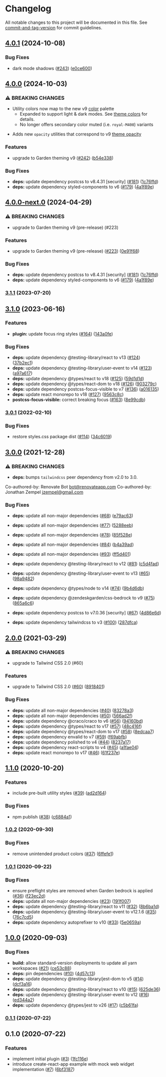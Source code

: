 # Changelog

All notable changes to this project will be documented in this file. See [commit-and-tag-version](https://github.com/absolute-version/commit-and-tag-version) for commit guidelines.

## [4.0.1](https://github.com/zendeskgarden/tailwindcss/compare/v4.0.0...v4.0.1) (2024-10-08)


### Bug Fixes

* dark mode shadows ([#243](https://github.com/zendeskgarden/tailwindcss/issues/243)) ([e0ce600](https://github.com/zendeskgarden/tailwindcss/commit/e0ce60099e2d871069b291333f026dbfd156ff4e))

## [4.0.0](https://github.com/zendeskgarden/tailwindcss/compare/v3.1.1...v4.0.0) (2024-10-03)


### ⚠ BREAKING CHANGES

* Utility colors now map to the new v9 [color](https://garden.zendesk.com/design/color) palette
  - Expanded to support light & dark modes. See [theme colors](https://garden.zendesk.com/components/theme-object#colors) for details.
  - No longer offers secondary color muted (i.e. `royal-M400`) variants
- Adds new `opacity` utilities that correspond to v9 [theme opacity](https://garden.zendesk.com/components/theme-object#opacity)

### Features

* upgrade to Garden theming v9 ([#242](https://github.com/zendeskgarden/tailwindcss/issues/242)) ([b54e338](https://github.com/zendeskgarden/tailwindcss/commit/b54e33850599fef8c331328e3ada03630433ea65))


### Bug Fixes

* **deps:** update dependency postcss to v8.4.31 [security] ([#181](https://github.com/zendeskgarden/tailwindcss/issues/181)) ([1c76ffd](https://github.com/zendeskgarden/tailwindcss/commit/1c76ffdb512f3d4027d1324a7f5b9efa0c38b276))
* **deps:** update dependency styled-components to v6 ([#179](https://github.com/zendeskgarden/tailwindcss/issues/179)) ([4a1f89e](https://github.com/zendeskgarden/tailwindcss/commit/4a1f89e9617b033dd1889a43fca5033d3960d5e1))

## [4.0.0-next.0](https://github.com/zendeskgarden/tailwindcss/compare/v3.1.1...v4.0.0-next.0) (2024-04-29)


### ⚠ BREAKING CHANGES

* upgrade to Garden theming v9 (pre-release) (#223)

### Features

* upgrade to Garden theming v9 (pre-release) ([#223](https://github.com/zendeskgarden/tailwindcss/issues/223)) ([0e91f68](https://github.com/zendeskgarden/tailwindcss/commit/0e91f687b6fe84344d622c6cbfda411d86d515ff))


### Bug Fixes

* **deps:** update dependency postcss to v8.4.31 [security] ([#181](https://github.com/zendeskgarden/tailwindcss/issues/181)) ([1c76ffd](https://github.com/zendeskgarden/tailwindcss/commit/1c76ffdb512f3d4027d1324a7f5b9efa0c38b276))
* **deps:** update dependency styled-components to v6 ([#179](https://github.com/zendeskgarden/tailwindcss/issues/179)) ([4a1f89e](https://github.com/zendeskgarden/tailwindcss/commit/4a1f89e9617b033dd1889a43fca5033d3960d5e1))

### [3.1.1](https://github.com/zendeskgarden/tailwindcss/compare/v3.1.0...v3.1.1) (2023-07-20)

## [3.1.0](https://github.com/zendeskgarden/tailwindcss/compare/v3.0.1...v3.1.0) (2023-06-16)


### Features

* **plugin:** update focus ring styles ([#164](https://github.com/zendeskgarden/tailwindcss/issues/164)) ([143a0fe](https://github.com/zendeskgarden/tailwindcss/commit/143a0fe4a8c562d54c904cb76e0e1a4983e57354))


### Bug Fixes

* **deps:** update dependency @testing-library/react to v13 ([#124](https://github.com/zendeskgarden/tailwindcss/issues/124)) ([37b2ec1](https://github.com/zendeskgarden/tailwindcss/commit/37b2ec1170255841ea3d50675cfebcd6052b1bbf))
* **deps:** update dependency @testing-library/user-event to v14 ([#123](https://github.com/zendeskgarden/tailwindcss/issues/123)) ([a97a617](https://github.com/zendeskgarden/tailwindcss/commit/a97a617eded2962492e74eafc5d3fbc5d12f60c1))
* **deps:** update dependency @types/react to v18 ([#125](https://github.com/zendeskgarden/tailwindcss/issues/125)) ([59d1d1d](https://github.com/zendeskgarden/tailwindcss/commit/59d1d1d6dedefbd6e806ca1074898f7fcfb6b295))
* **deps:** update dependency @types/react-dom to v18 ([#126](https://github.com/zendeskgarden/tailwindcss/issues/126)) ([903279c](https://github.com/zendeskgarden/tailwindcss/commit/903279cca5a086ef7e0501c916f1189c99ec8222))
* **deps:** update dependency postcss-focus-visible to v7 ([#136](https://github.com/zendeskgarden/tailwindcss/issues/136)) ([a016135](https://github.com/zendeskgarden/tailwindcss/commit/a016135e7d005ea8334ceb55d9bc445ab4819353))
* **deps:** update react monorepo to v18 ([#127](https://github.com/zendeskgarden/tailwindcss/issues/127)) ([9563c8c](https://github.com/zendeskgarden/tailwindcss/commit/9563c8cb2c7d6e6f675a92966f794b414911a34c))
* **postcss-focus-visible:** correct breaking focus ([#163](https://github.com/zendeskgarden/tailwindcss/issues/163)) ([8e99cdb](https://github.com/zendeskgarden/tailwindcss/commit/8e99cdb19c8d6e60fe27a03fded3057b552babf1))

### [3.0.1](https://github.com/zendeskgarden/tailwindcss/compare/v3.0.0...v3.0.1) (2022-02-10)


### Bug Fixes

* restore styles.css package dist ([#114](https://github.com/zendeskgarden/tailwindcss/issues/114)) ([34c6019](https://github.com/zendeskgarden/tailwindcss/commit/34c60192e76ee318de7a7b08e44ce0c74c79d1f7))

## [3.0.0](https://github.com/zendeskgarden/tailwindcss/compare/v2.0.0...v3.0.0) (2021-12-28)


### ⚠ BREAKING CHANGES

* **deps:** bumps `tailwindcss` peer dependency from v2.0 to 3.0.

Co-authored-by: Renovate Bot <bot@renovateapp.com>
Co-authored-by: Jonathan Zempel <jzempel@gmail.com>

### Bug Fixes

* **deps:** update all non-major dependencies ([#68](https://github.com/zendeskgarden/tailwindcss/issues/68)) ([e79ac63](https://github.com/zendeskgarden/tailwindcss/commit/e79ac639a93badcb28fa7808569323c84c599748))
* **deps:** update all non-major dependencies ([#77](https://github.com/zendeskgarden/tailwindcss/issues/77)) ([5288eeb](https://github.com/zendeskgarden/tailwindcss/commit/5288eeb1debc3b2ebfb445b9c38d1a84d3e7a029))
* **deps:** update all non-major dependencies ([#78](https://github.com/zendeskgarden/tailwindcss/issues/78)) ([85f528e](https://github.com/zendeskgarden/tailwindcss/commit/85f528e281aaecafc2192f2a87afa0b1ac2f81d5))
* **deps:** update all non-major dependencies ([#84](https://github.com/zendeskgarden/tailwindcss/issues/84)) ([b4a39ad](https://github.com/zendeskgarden/tailwindcss/commit/b4a39ada856286d9e1188bc1817fbabf99fe02ef))
* **deps:** update all non-major dependencies ([#93](https://github.com/zendeskgarden/tailwindcss/issues/93)) ([ff5d401](https://github.com/zendeskgarden/tailwindcss/commit/ff5d40193cdf775cd63c3b9f0531fc067fe2ef36))
* **deps:** update dependency @testing-library/react to v12 ([#81](https://github.com/zendeskgarden/tailwindcss/issues/81)) ([c5d4fad](https://github.com/zendeskgarden/tailwindcss/commit/c5d4fad73c301c09e79acc26ad45c38c8810ddc3))
* **deps:** update dependency @testing-library/user-event to v13 ([#65](https://github.com/zendeskgarden/tailwindcss/issues/65)) ([98a9482](https://github.com/zendeskgarden/tailwindcss/commit/98a9482fffe787dd4afbf9e0ba8efb075e3140e2))
* **deps:** update dependency @types/node to v14 ([#74](https://github.com/zendeskgarden/tailwindcss/issues/74)) ([9b4d6db](https://github.com/zendeskgarden/tailwindcss/commit/9b4d6db8d78fb49c1b48642de949eb962709dc5a))
* **deps:** update dependency @zendeskgarden/css-bedrock to v9 ([#75](https://github.com/zendeskgarden/tailwindcss/issues/75)) ([865a6c6](https://github.com/zendeskgarden/tailwindcss/commit/865a6c68e77c615aabf990400c25f5a17ec5d0f7))
* **deps:** update dependency postcss to v7.0.36 [security] ([#67](https://github.com/zendeskgarden/tailwindcss/issues/67)) ([4d86e6d](https://github.com/zendeskgarden/tailwindcss/commit/4d86e6db4f2ad39d34c931d98b54c3fdec1e21f3))


* **deps:** update dependency tailwindcss to v3 ([#100](https://github.com/zendeskgarden/tailwindcss/issues/100)) ([287dfca](https://github.com/zendeskgarden/tailwindcss/commit/287dfcaa21c7a7a8e012cc41817681dbf5467887))

## [2.0.0](https://github.com/zendeskgarden/tailwindcss/compare/v1.1.0...v2.0.0) (2021-03-29)


### ⚠ BREAKING CHANGES

* upgrade to Tailwind CSS 2.0 (#60)

### Features

* upgrade to Tailwind CSS 2.0 ([#60](https://github.com/zendeskgarden/tailwindcss/issues/60)) ([8918401](https://github.com/zendeskgarden/tailwindcss/commit/8918401140ba1ba0e811d70d42bc4bc83f16efbd))


### Bug Fixes

* **deps:** update all non-major dependencies ([#40](https://github.com/zendeskgarden/tailwindcss/issues/40)) ([83278a3](https://github.com/zendeskgarden/tailwindcss/commit/83278a310acfa4607c608c46d693fc42351f789c))
* **deps:** update all non-major dependencies ([#50](https://github.com/zendeskgarden/tailwindcss/issues/50)) ([566ad2f](https://github.com/zendeskgarden/tailwindcss/commit/566ad2ff3ac27366e4369fd3097e37719c22b38f))
* **deps:** update dependency @craco/craco to v6 ([#56](https://github.com/zendeskgarden/tailwindcss/issues/56)) ([94160bd](https://github.com/zendeskgarden/tailwindcss/commit/94160bde519bc144502ed5a4f930bccc93bdffe5))
* **deps:** update dependency @types/react to v17 ([#57](https://github.com/zendeskgarden/tailwindcss/issues/57)) ([48c416f](https://github.com/zendeskgarden/tailwindcss/commit/48c416f6542e6ce96f2d275bd62e8eefac584664))
* **deps:** update dependency @types/react-dom to v17 ([#58](https://github.com/zendeskgarden/tailwindcss/issues/58)) ([8edcaa7](https://github.com/zendeskgarden/tailwindcss/commit/8edcaa7587b61161b990606a72ee0a4665b2a7b2))
* **deps:** update dependency envalid to v7 ([#59](https://github.com/zendeskgarden/tailwindcss/issues/59)) ([f69abfb](https://github.com/zendeskgarden/tailwindcss/commit/f69abfb1c71a7d75125fc9294c71275c5b2a4c2a))
* **deps:** update dependency polished to v4 ([#44](https://github.com/zendeskgarden/tailwindcss/issues/44)) ([8237a17](https://github.com/zendeskgarden/tailwindcss/commit/8237a17b190ce1c36fd30b08a9755f8096746b8a))
* **deps:** update dependency react-scripts to v4 ([#45](https://github.com/zendeskgarden/tailwindcss/issues/45)) ([a1fae04](https://github.com/zendeskgarden/tailwindcss/commit/a1fae04869062335144b8cf5209ff224e6e3949f))
* **deps:** update react monorepo to v17 ([#46](https://github.com/zendeskgarden/tailwindcss/issues/46)) ([61f237e](https://github.com/zendeskgarden/tailwindcss/commit/61f237e0311bfe2adc8323cb5ec94e7102812dc7))

## [1.1.0](https://github.com/zendeskgarden/tailwindcss/compare/v1.0.2...v1.1.0) (2020-10-20)


### Features

* include pre-built utility styles ([#39](https://github.com/zendeskgarden/tailwindcss/issues/39)) ([ad2d164](https://github.com/zendeskgarden/tailwindcss/commit/ad2d164678aa8ebbc2ba25c85d76271bbb88e8e8))


### Bug Fixes

* npm publish ([#38](https://github.com/zendeskgarden/tailwindcss/issues/38)) ([c6884a1](https://github.com/zendeskgarden/tailwindcss/commit/c6884a1037eb40be1feafbc7aab178b1e7365f56))

### [1.0.2](https://github.com/zendeskgarden/tailwindcss/compare/v1.0.1...v1.0.2) (2020-09-30)


### Bug Fixes

* remove unintended product colors ([#37](https://github.com/zendeskgarden/tailwindcss/issues/37)) ([6ffefe1](https://github.com/zendeskgarden/tailwindcss/commit/6ffefe10453eea9455c94901a1b969c5dd385a6a))

### [1.0.1](https://github.com/zendeskgarden/tailwindcss/compare/v1.0.0...v1.0.1) (2020-09-22)


### Bug Fixes

* ensure preflight styles are removed when Garden bedrock is applied ([#36](https://github.com/zendeskgarden/tailwindcss/issues/36)) ([f23ec2d](https://github.com/zendeskgarden/tailwindcss/commit/f23ec2d17d5e950570522096e5dcce01e350ff95))
* **deps:** update all non-major dependencies ([#23](https://github.com/zendeskgarden/tailwindcss/issues/23)) ([191f007](https://github.com/zendeskgarden/tailwindcss/commit/191f007cbb735bdd27900b5dc2bdbd0181662ba8))
* **deps:** update dependency @testing-library/react to v11 ([#32](https://github.com/zendeskgarden/tailwindcss/issues/32)) ([8b6ba1d](https://github.com/zendeskgarden/tailwindcss/commit/8b6ba1d159bb79c39308cc91bde939762677c9ba))
* **deps:** update dependency @testing-library/user-event to v12.1.6 ([#35](https://github.com/zendeskgarden/tailwindcss/issues/35)) ([76c7cd5](https://github.com/zendeskgarden/tailwindcss/commit/76c7cd5e93716373de44809bf82592f664605c3b))
* **deps:** update dependency autoprefixer to v10 ([#33](https://github.com/zendeskgarden/tailwindcss/issues/33)) ([5e0659a](https://github.com/zendeskgarden/tailwindcss/commit/5e0659a4b56e017ea8419ea004fd5b6c84d2713e))

## [1.0.0](https://github.com/zendeskgarden/tailwindcss/compare/v0.1.1...v1.0.0) (2020-09-03)


### Bug Fixes

* **build:** allow standard-version deployments to update all yarn workspaces ([#21](https://github.com/zendeskgarden/tailwindcss/issues/21)) ([ce53c88](https://github.com/zendeskgarden/tailwindcss/commit/ce53c88f26b3bcd822323d5b685e4eca9395f4ea))
* **deps:** pin dependencies ([#10](https://github.com/zendeskgarden/tailwindcss/issues/10)) ([4d57c13](https://github.com/zendeskgarden/tailwindcss/commit/4d57c136e191e6c1ec8a09ac1d613a3240f05422))
* **deps:** update dependency @testing-library/jest-dom to v5 ([#14](https://github.com/zendeskgarden/tailwindcss/issues/14)) ([dcf3a16](https://github.com/zendeskgarden/tailwindcss/commit/dcf3a167b2940c40aecd6f26906e3c86923513ca))
* **deps:** update dependency @testing-library/react to v10 ([#15](https://github.com/zendeskgarden/tailwindcss/issues/15)) ([625de36](https://github.com/zendeskgarden/tailwindcss/commit/625de3628f07c256db79e43690b31df6e582719d))
* **deps:** update dependency @testing-library/user-event to v12 ([#16](https://github.com/zendeskgarden/tailwindcss/issues/16)) ([ed344a2](https://github.com/zendeskgarden/tailwindcss/commit/ed344a2cf0a241421fa0e71a2244105d88d8f37f))
* **deps:** update dependency @types/jest to v26 ([#17](https://github.com/zendeskgarden/tailwindcss/issues/17)) ([c5b61fa](https://github.com/zendeskgarden/tailwindcss/commit/c5b61fa36ca943baaae48c18eaa11d1342bf07ff))

### [0.1.1](https://github.com/zendeskgarden/tailwindcss/compare/v0.1.0...v0.1.1) (2020-07-22)

## 0.1.0 (2020-07-22)


### Features

* implement initial plugin ([#3](https://github.com/zendeskgarden/tailwindcss/issues/3)) ([1fc116e](https://github.com/zendeskgarden/tailwindcss/commit/1fc116e8a7533e2bc31a7f3afd7adf6126ea18c1))
* introduce create-react-app example with mock web widget implementation ([#7](https://github.com/zendeskgarden/tailwindcss/issues/7)) ([6bf3187](https://github.com/zendeskgarden/tailwindcss/commit/6bf3187649cd2246b6dcc257856175e291bea204))
